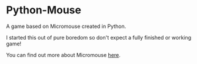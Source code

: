 # Python-Mouse
A game based on Micromouse created in Python.

I started this out of pure boredom so don't expect a fully finished or working game!

You can find out more about Micromouse [here](https://en.wikipedia.org/wiki/Micromouse).
